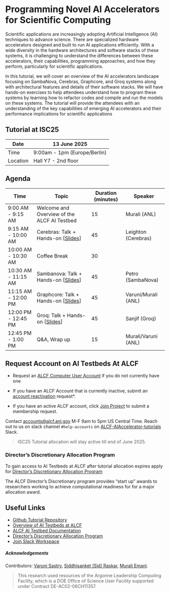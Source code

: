 # Programming Novel AI Accelerators for Scientific Computing

Scientific applications are increasingly adopting Artificial Intelligence (AI) techniques to advance science. There are specialized hardware accelerators designed and built to run AI applications efficiently. With a wide diversity in the hardware architectures and software stacks of these systems, it is challenging to understand the differences between these accelerators, their capabilities, programming approaches, and how they perform, particularly for scientific applications. 

In this tutorial, we will cover an overview of the AI accelerators landscape focusing on SambaNova, Cerebras, Graphcore, and Groq systems along with architectural features and details of their software stacks. We will have hands-on exercises to help attendees understand how to program these systems by learning how to refactor codes and compile and run the models on these systems. The tutorial will provide the attendees with an understanding of the key capabilities of emerging AI accelerators and their performance implications for scientific applications



## Tutorial at ISC25

| Date      | 13 June 2025                   |
|-----------|--------------------------------|
| Time      |  9:00am - 1pm (Europe/Berlin)  |
| Location  |  Hall Y7 - 2nd floor           |


## Agenda

| Time                  | Topic                                               | Duration (minutes) | Speaker                |
|-----------------------|-----------------------------------------------------|--------------------|------------------------|
| 9:00 AM - 9:15 AM     | Welcome and Overview of the ALCF AI Testbed         | 15                 | Murali (ANL)           |
| 9:15 AM - 10:00 AM    | Cerebras: Talk + Hands-on [[Slides]()]              | 45                 | Leighton (Cerebras)    |
| 10:00 AM - 10:30 AM   | Coffee Break                                        | 30                 |                        |
| 10:30 AM - 11:15 AM   | Sambanova: Talk + Hands-on [[Slides]()]             | 45                 | Petro (SambaNova)      |
| 11:15 AM - 12:00 PM   | Graphcore: Talk + Hands-on [[Slides]()]             | 45                 | Varuni/Murali (ANL)    |
| 12:00 PM - 12:45 PM   | Groq: Talk + Hands-on [[Slides]()]                  | 45                 | Sanjif (Groq)          |
| 12:45 PM - 1:00 PM    | Q&A, Wrap up                                        | 15                 | Murali/Varuni (ANL)    |




## Request Account on AI Testbeds At ALCF

* Request an [ALCF Computer User Account](https://accounts.alcf.anl.gov/accountRequest) if you do not currently have one
* If you have an ALCF Account that is currently inactive, submit an [account reactivation](https://accounts.alcf.anl.gov/accountReactivate) request*.
* If you have an active ALCF account, click [Join Project](https://accounts.alcf.anl.gov/joinProject) to submit a membership request. 
  
  <!-- Specify the following in your request: 
  Project Name: `aitestbed_tutorial` -->

Contact accounts@alcf.anl.gov M-F 9am to 5pm US Central Time. 
Reach out to us on slack channel `#help-accounts` on [ALCF-AIAccelerator-tutorials](https://join.slack.com/t/alcf-aiacc-tutorials/shared_invite/zt-25yjc7tnm-AlqTNcWrbH0c1KVNEExTuw) Slack. 

>ISC25 Tutorial allocation will stay active till end of June 2025. 

### Director’s Discretionary Allocation Program

To gain access to AI Testbeds at ALCF after tutorial allocation expires apply for [Director’s Discretionary Allocation Program](https://www.alcf.anl.gov/science/directors-discretionary-allocation-program)

The ALCF Director’s Discretionary program provides “start up” awards to researchers working to achieve computational readiness for for a major allocation award.


## Useful Links 


* [Github Tutorial Repository](https://github.com/argonne-lcf/AIaccelerators-ISC25-tutorial)
* [Overview of AI Testbeds at ALCF](https://www.alcf.anl.gov/alcf-ai-testbed)
* [ALCF AI Testbed Documentation](https://www.alcf.anl.gov/support/ai-testbed-userdocs/)
* [Director’s Discretionary Allocation Program](https://www.alcf.anl.gov/science/directors-discretionary-allocation-program)
* [Join Slack Workspace](https://join.slack.com/t/alcf-aiacc-tutorials/shared_invite/zt-2uma9x2zm-PDm9dlnGZqtO~_DkANZwWA)

##### Acknowledgements

Contributors: [Varuni Sastry](https://www.alcf.anl.gov/about/people/varuni-katti-sastry), [Siddhisanket (Sid) Raskar](https://sraskar.github.io/), [Murali Emani](https://memani1.github.io/). 

> This research used resources of the Argonne Leadership Computing Facility, which is a DOE Office of Science User Facility supported under Contract DE-AC02-06CH11357.
